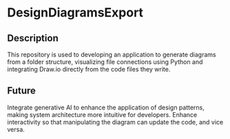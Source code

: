 # DesignDiagramsExport

## Description
This repository is used to developing an application to generate diagrams from a folder structure, visualizing file connections using Python and integrating Draw.io directly from the code files they write.

## Future
Integrate generative AI to enhance the application of design patterns, making system architecture more intuitive for developers. 
Enhance interactivity so that manipulating the diagram can update the code, and vice versa.